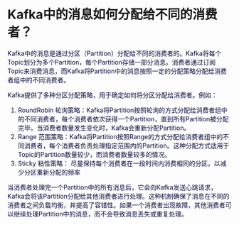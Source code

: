 # Kafka中的消息如何分配给不同的消费者？

<font style="color:rgb(5, 7, 59);">Kafka中的消息是通过分区（Partition）分配给不同的消费者的。Kafka将每个Topic划分为多个Partition，每个Partition存储一部分消息。消费者通过订阅Topic来消费消息，而Kafka将Partition中的消息按照一定的分配策略分配给消费者组中的不同消费者。</font>

<font style="color:rgb(5, 7, 59);">Kafka提供了多种分区分配策略，用于确定如何将分区分配给消费者。例如：</font>

1. <font style="color:rgb(5, 7, 59);">RoundRobin 轮询策略：Kafka将Partition按照轮询的方式分配给消费者组中的不同消费者，每个消费者依次获得一个Partition，直到所有Partition被分配完毕。当消费者数量发生变化时，Kafka会重新分配Partition。</font>
2. <font style="color:rgb(5, 7, 59);">Range 范围策略：Kafka将Partition按照Range的方式分配给消费者组中的不同消费者，每个消费者负责处理指定范围内的Partition。这种分配方式适用于Topic的Partition数量较少，而消费者数量较多的情况。</font>
3. <font style="color:rgb(5, 7, 59);">Sticky 粘性策略： 尽量保持每个消费者在一段时间内消费相同的分区，以减少分区重新分配的频率</font>

<font style="color:rgb(5, 7, 59);">当消费者处理完一个Partition中的所有消息后，它会向Kafka发送心跳请求，Kafka会将该Partition分配给其他消费者进行处理。这种机制确保了消息在不同的消费者之间负载均衡，并提高了容错性。如果一个消费者出现故障，其他消费者可以继续处理Partition中的消息，而不会导致消息丢失或重复处理。</font>
